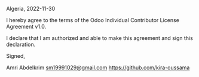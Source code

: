 Algeria, 2022-11-30

I hereby agree to the terms of the Odoo Individual Contributor License
Agreement v1.0.

I declare that I am authorized and able to make this agreement and sign this
declaration.

Signed,

Amri Abdelkrim  sm19991029@gmail.com https://github.com/kira-oussama